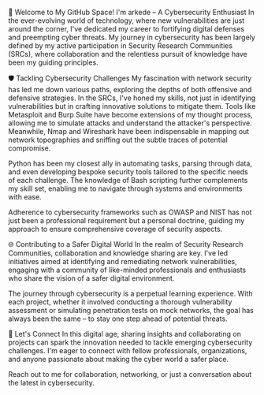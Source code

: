 👋 Welcome to My GitHub Space! I'm arkede – A Cybersecurity Enthusiast
In the ever-evolving world of technology, where new vulnerabilities are just around the corner, I've dedicated my career to fortifying digital defenses and preempting cyber threats. My journey in cybersecurity has been largely defined by my active participation in Security Research Communities (SRCs), where collaboration and the relentless pursuit of knowledge have been my guiding principles.

🛡 Tackling Cybersecurity Challenges
My fascination with network security has led me down various paths, exploring the depths of both offensive and defensive strategies. In the SRCs, I've honed my skills, not just in identifying vulnerabilities but in crafting innovative solutions to mitigate them. Tools like Metasploit and Burp Suite have become extensions of my thought process, allowing me to simulate attacks and understand the attacker's perspective. Meanwhile, Nmap and Wireshark have been indispensable in mapping out network topographies and sniffing out the subtle traces of potential compromise.

Python has been my closest ally in automating tasks, parsing through data, and even developing bespoke security tools tailored to the specific needs of each challenge. The knowledge of Bash scripting further complements my skill set, enabling me to navigate through systems and environments with ease.

Adherence to cybersecurity frameworks such as OWASP and NIST has not just been a professional requirement but a personal doctrine, guiding my approach to ensure comprehensive coverage of security aspects.

🌐 Contributing to a Safer Digital World
In the realm of Security Research Communities, collaboration and knowledge sharing are key. I've led initiatives aimed at identifying and remediating network vulnerabilities, engaging with a community of like-minded professionals and enthusiasts who share the vision of a safer digital environment.

The journey through cybersecurity is a perpetual learning experience. With each project, whether it involved conducting a thorough vulnerability assessment or simulating penetration tests on mock networks, the goal has always been the same – to stay one step ahead of potential threats.

🤝 Let's Connect
In this digital age, sharing insights and collaborating on projects can spark the innovation needed to tackle emerging cybersecurity challenges. I'm eager to connect with fellow professionals, organizations, and anyone passionate about making the cyber world a safer place.

Reach out to me for collaboration, networking, or just a conversation about the latest in cybersecurity.
